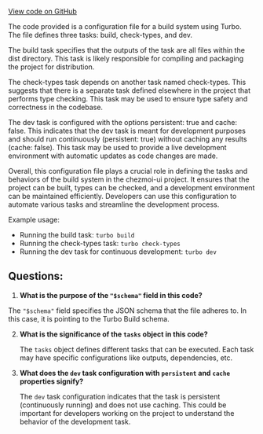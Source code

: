 [View code on GitHub](https://github.com/johan-weitner/chezmoi-ui.git/server/turbo.json)

The code provided is a configuration file for a build system using Turbo. The file defines three tasks: build, check-types, and dev. 

The build task specifies that the outputs of the task are all files within the dist directory. This task is likely responsible for compiling and packaging the project for distribution.

The check-types task depends on another task named check-types. This suggests that there is a separate task defined elsewhere in the project that performs type checking. This task may be used to ensure type safety and correctness in the codebase.

The dev task is configured with the options persistent: true and cache: false. This indicates that the dev task is meant for development purposes and should run continuously (persistent: true) without caching any results (cache: false). This task may be used to provide a live development environment with automatic updates as code changes are made.

Overall, this configuration file plays a crucial role in defining the tasks and behaviors of the build system in the chezmoi-ui project. It ensures that the project can be built, types can be checked, and a development environment can be maintained efficiently. Developers can use this configuration to automate various tasks and streamline the development process. 

Example usage:
- Running the build task: `turbo build`
- Running the check-types task: `turbo check-types`
- Running the dev task for continuous development: `turbo dev`
## Questions: 
 1. **What is the purpose of the `"$schema"` field in this code?**
   
   The `"$schema"` field specifies the JSON schema that the file adheres to. In this case, it is pointing to the Turbo Build schema.

2. **What is the significance of the `tasks` object in this code?**
   
   The `tasks` object defines different tasks that can be executed. Each task may have specific configurations like outputs, dependencies, etc.

3. **What does the `dev` task configuration with `persistent` and `cache` properties signify?**
   
   The `dev` task configuration indicates that the task is persistent (continuously running) and does not use caching. This could be important for developers working on the project to understand the behavior of the development task.